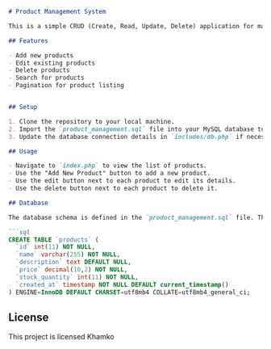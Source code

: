 
```markdown
# Product Management System

This is a simple CRUD (Create, Read, Update, Delete) application for managing products. It is built using PHP and MySQL.

## Features

- Add new products
- Edit existing products
- Delete products
- Search for products
- Pagination for product listing


## Setup

1. Clone the repository to your local machine.
2. Import the `product_management.sql` file into your MySQL database to create the necessary tables and insert sample data.
3. Update the database connection details in `includes/db.php` if necessary.

## Usage

- Navigate to `index.php` to view the list of products.
- Use the "Add New Product" button to add a new product.
- Use the edit button next to each product to edit its details.
- Use the delete button next to each product to delete it.

## Database

The database schema is defined in the `product_management.sql` file. The main table used is `products` with the following structure:

```sql
CREATE TABLE `products` (
  `id` int(11) NOT NULL,
  `name` varchar(255) NOT NULL,
  `description` text DEFAULT NULL,
  `price` decimal(10,2) NOT NULL,
  `stock_quantity` int(11) NOT NULL,
  `created_at` timestamp NOT NULL DEFAULT current_timestamp()
) ENGINE=InnoDB DEFAULT CHARSET=utf8mb4 COLLATE=utf8mb4_general_ci;
```

## License

This project is licensed Khamko
```

